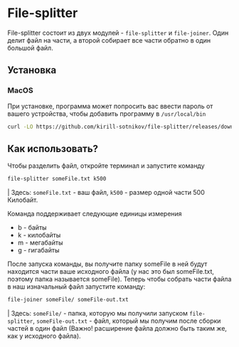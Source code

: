 # File-splitter

File-splitter состоит из двух модулей - `file-splitter` и `file-joiner`. Один
делит файл на части, а второй собирает все части обратно в один большой файл.

## Установка

### MacOS

При установке, программа может попросить вас ввести пароль от вашего устройства, чтобы добавить программу в `/usr/local/bin`

```bash
curl -LO https://github.com/kirill-sotnikov/file-splitter/releases/download/v1.0.0/install.sh && bash install.sh
```

## Как использовать?

Чтобы разделить файл, откройте терминал и запустите команду

```bash
file-splitter someFile.txt k500
```

| Здесь: `someFile.txt` - ваш файл, `k500` - размер одной части 500 Килобайт.

Команда поддерживает следующие единицы измерения

- b - байты
- k - килобайты
- m - мегабайты
- g - гигабайты

После запуска команды, вы получите папку someFile в ней будут находится части
ваше исходного файла (у нас это был someFile.txt, поэтому папка называется
someFile). Теперь чтобы собрать части файла в наш изначальный файл запустите команду:

```bash
file-joiner someFile/ someFile-out.txt
```

| Здесь: `someFile/` - папка, которую мы получили запуском `file-splitter`,
`someFile-out.txt` - файл, который мы получим после сборки частей в один файл
(Важно! расширение файла должно быть таким же, как у исходного файла).

